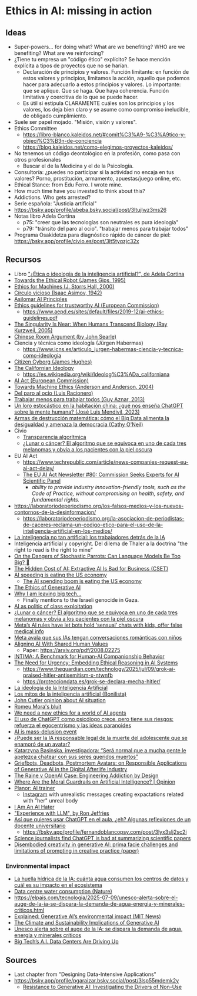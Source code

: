 # Ethics in AI: missing in action

## Ideas

- Super-powers... for doing what? What are we benefiting? WHO are we benefiting? What are we reinforcing?
- ¿Tiene tu empresa un "código ético" explícito? Se hace mención explícita a tipos de proyectos que no se harían.
  - Declaración de principios y valores. Función limitante: en función de estos valores y principios, limitamos la acción, aquello que podemos hacer para adecuarlo a estos principios y valores. Lo importante: que se aplique. Que se haga. Que haya coherencia. Función limitativa y coercitiva de lo que se puede hacer.
  - Es útil si estipula CLARAMENTE cuáles son los principios y los valores, los deja bien claro y se asume como compromiso ineludible, de obligado cumplimiento.
- Suele ser papel mojado. "Misión, visión y valores".
- Ethics Committee
  - <https://libro-blanco.kaleidos.net/#comit%C3%A9-%C3%A9tico-y-objeci%C3%B3n-de-conciencia>
  - <https://blog.kaleidos.net/como-elegimos-proyectos-kaleidos/>
- No tenemos un código deontológico en la profesión, como pasa con otros profesionales
  - Buscar el de la Medicina y el de la Psicología.
- Consultoría: ¿puedes no participar si la actividad no encaja en tus valores? Porno, prostitución, armamento, apuestas/juego online, etc.
- Ethical Stance: from Edu Ferro. I wrote mine.
- How much time have you invested to think about this?
- Addictions. Who gets arrested?
- Serie española: "Justicia artificial"
- https://bsky.app/profile/abeba.bsky.social/post/3ltujlwz3ms26
- Notas libro Adela Cortina
  - p75: "creer que las tecnologías son neutrales es pura ideología"
  - p79: "tránsito del paro al ocio". "trabajar menos para trabajar todos"
- Programa Osakidetza para diagnóstico rápido de cáncer de piel: <https://bsky.app/profile/civio.es/post/3lt5tyqzjc32x>

## Recursos

- Libro ["¿Ética o ideología de la inteligencia artificial?", de Adela Cortina](https://www.goodreads.com/book/show/215856592-tica-o-ideolog-a-de-la-inteligencia-artificial)
- [Towards the Ethical Robot (James Gips, 1995)](https://www.andrew.cmu.edu/course/80-136/gips.html)
- [Ethics for Machines (J. Storrs Hall, 2000)](https://www.autogeny.org/ethics.html)
- [Círculo vicioso (Isaac Asimov, 1942)](https://mariabango.wordpress.com/wp-content/uploads/2017/02/circulo-vicioso-asimov.pdf)
- [Asilomar AI Principles](https://futureoflife.org/open-letter/ai-principles/)
- [Ethics guidelines for trustworthy AI (European Commission)](https://op.europa.eu/en/publication-detail/-/publication/d3988569-0434-11ea-8c1f-01aa75ed71a1)
  - <https://www.aepd.es/sites/default/files/2019-12/ai-ethics-guidelines.pdf>
- [The Singularity Is Near: When Humans Transcend Biology (Ray Kurzweil, 2005)](https://en.wikipedia.org/wiki/The_Singularity_Is_Near)
- [Chinese Room Argument (by John Searle)](https://iep.utm.edu/chinese-room-argument/)
- Ciencia y técnica como ideología (Jürgen Habermas)
  - <https://www.icns.es/articulo_jurgen-habermas-ciencia-y-tecnica-como-ideologia>
- [Citizen Cyborg (James Hughes)](https://en.wikipedia.org/wiki/Citizen_Cyborg)
- [The Californian Ideology](https://en.wikipedia.org/wiki/The_Californian_Ideology)
  - <https://es.wikipedia.org/wiki/Ideolog%C3%ADa_californiana>
- [AI Act (European Commission)](https://digital-strategy.ec.europa.eu/en/policies/regulatory-framework-ai)
- [Towards Machine Ethics (Anderson and Anderson, 2004)](https://gunkelweb.com/robot-ethics/texts/toward_machine_ethics.pdf)
- [Del paro al ocio (Luis Racionero)](https://www.anagrama-ed.es/libro/argumentos/del-paro-al-ocio/9788433900692/A_69)
- [Trabajar menos para trabajar todos (Guy Aznar, 2013)](https://katakrak.net/cas/lib/trabajar-menos-para-trabajar-todos)
- [Un loro estocástico en la habitación china: ¿qué nos enseña ChatGPT sobre la mente humana? (José Luis Mendivil, 2023)](https://letraslibres.com/revista/un-loro-estocastico-en-la-habitacion-china-que-nos-ensena-chatgpt-sobre-la-mente-humana/01/07/2023/)
- [Armas de destrucción matemática: cómo el Big Data alimenta la desigualdad y amenaza la democracia (Cathy O'Neil)](https://capitanswing.com/libros/armas-de-destruccion-matematica/)
- Civio
  - [Transparencia algorítmica](https://civio.es/tag/transparencia-algoritmica/?mc_cid=a2a6edeb8c&mc_eid=15a6641edc)
  - [¿Lunar o cáncer? El algoritmo que se equivoca en uno de cada tres melanomas y obvia a los pacientes con la piel oscura](https://civio.es/sanidad/2025/06/26/inteligencia-artificial-algoritmos-sanidad-sesgos-discriminacion/)
- EU AI Act
  - <https://www.techrepublic.com/article/news-companies-request-eu-ai-act-delay/>
  - [The EU AI Act Newsletter #80: Commission Seeks Experts for AI Scientific Panel](https://artificialintelligenceact.substack.com/p/the-eu-ai-act-newsletter-80-commission)
    - _ability to provide industry innovation-friendly tools, such as the Code of Practice, without compromising on health, safety, and fundamental rights._
- <https://laboratoriodeperiodismo.org/los-falsos-medios-y-los-nuevos-contornos-de-la-desinformacion/>
  - <https://laboratoriodeperiodismo.org/la-asociacion-de-periodistas-de-caceres-reclama-un-codigo-etico-para-el-uso-de-la-inteligencia-artificial-en-los-medios/>
- [La inteligencia no tan artificial: los trabajadores detrás de la IA](https://voxeurop.eu/es/inteligencia-artificial-trabajadores-humanos/)
- Inteligencia artificial y copyright. Del dilema de Thaler a la doctrina "the right to read is the right to mine"
- [On the Dangers of Stochastic Parrots: Can Language Models Be Too Big? 🦜](https://dl.acm.org/doi/10.1145/3442188.3445922)
- [The Hidden Cost of AI: Extractive AI Is Bad for Business (CSET)](https://nationalinterest.org/blog/techland/the-hidden-cost-of-ai-extractive-ai-is-bad-for-business)
- [AI speeding is eating the US economy](https://bsky.app/profile/ljkawa.bsky.social/post/3lv6syezecc2v)
  - [The AI spending boom is eating the US economy](https://sherwood.news/markets/the-ai-spending-boom-is-eating-the-us-economy/)
- [The Ethics of Generative AI](https://johanneslink.net/downloads/TheEthicsOfGenerativeAI.pdf)
- [Why I am leaving big tech...](https://bhaskar-mitra.github.io/posts/2025/07/16/why-i-am-leaving-big-tech/)
  - Finally mentions to the Israeli genocide in Gaza.
- [AI as politic of class exploitation](https://bhaskar-mitra.github.io/posts/2025/07/31/ai-as-politic-of-class-exploitation/)
- [¿Lunar o cáncer? El algoritmo que se equivoca en uno de cada tres melanomas y obvia a los pacientes con la piel oscura](https://civio.es/sanidad/2025/06/26/inteligencia-artificial-algoritmos-sanidad-sesgos-discriminacion/)
- [Meta’s AI rules have let bots hold ‘sensual’ chats with kids, offer false medical info](https://www.reuters.com/investigates/special-report/meta-ai-chatbot-guidelines/)
- [Meta avala que sus IAs tengan conversaciones románticas con niños](https://www.estrategiadeproducto.com/p/meta-avala-que-sus-ias-tengan-conversaciones-romanticas-con-ninos)
- [Aligning AI With Shared Human Values](https://github.com/hendrycks/ethics)
  - Paper: https://arxiv.org/pdf/2008.02275
- [INTIMA: A Benchmark for Human-AI Companionship Behavior](https://arxiv.org/abs/2508.09998)
- [The Need for Urgency: Embedding Ethical Reasoning in AI Systems](https://www.linkedin.com/events/theneedforurgency-embeddingethi7353849322376986624/)
  - https://www.theguardian.com/technology/2025/jul/09/grok-ai-praised-hitler-antisemitism-x-ntwnfb
  - https://protecciondata.es/grok-se-declara-mecha-hitler/
- [La ideología de la Inteligencia Artificial](https://www.elsaltodiario.com/inteligencia-artificial/ideologia-inteligencia-artificial)
- [Los mitos de la inteligencia artificial (Bonilista)](https://mailchi.mp/bonillaware/mitos-ia?e=ccaab223ba)
- [John Cutler opinion about AI situation](https://bsky.app/profile/jesusgallent.com/post/3lwxvunsvec2i)
- [Romeu Mora's bluit](https://bsky.app/profile/malk-zameth.bsky.social/post/3lpjecap63c2i)
- [We need a new ethics for a world of AI agents](https://www.nature.com/articles/d41586-025-02454-5)
- [El uso de ChatGPT como psicólogo crece, pero tiene sus riesgos: refuerza el egocentrismo y las ideas paranoides](https://elpais.com/tecnologia/2025-08-25/el-uso-de-chatgpt-como-psicologo-crece-pero-tiene-sus-riesgos-refuerza-el-egocentrismo-y-las-ideas-paranoides.html)
- [AI is mass-delusion event](https://www.theatlantic.com/technology/archive/2025/08/ai-mass-delusion-event/683909/)
- [¿Puede ser la IA responsable legal de la muerte del adolescente que se enamoró de un avatar?](https://elpais.com/tecnologia/2025-05-31/puede-ser-la-ia-responsable-legal-de-la-muerte-del-adolescente-que-se-enamoro-de-un-avatar.html)
- [Katarzyna Basinska, investigadora: “Será normal que a mucha gente le apetezca chatear con sus seres queridos muertos”](https://elpais.com/tecnologia/2025-08-26/katarzyna-basinska-investigadora-sera-normal-que-a-mucha-gente-le-apetezca-chatear-con-sus-seres-queridos-muertos.html)
- [Griefbots, Deadbots, Postmortem Avatars: on Responsible Applications of Generative AI in the Digital Afterlife Industry](https://link.springer.com/article/10.1007/s13347-024-00744-w)
- [The Raine v OpenAI Case: Engineering Addiction by Design](https://centerforhumanetechnology.substack.com/p/the-raine-v-openai-case-engineering?r=3u726t)
- [Where Are the Moral Guardrails on Artificial Intelligence? | Opinion](https://www.newsweek.com/where-are-moral-guardrails-artificial-intelligence-opinion-2117164)
- [Planor: AI trainer](https://www.planor.app/)
  - [Instagram](https://www.instagram.com/laraplanor) with unrealistic messages creating expactations related with "her" unreal body
- [I Am An AI Hater](https://anthonymoser.github.io/writing/ai/haterdom/2025/08/26/i-am-an-ai-hater.html)
- ["Experience with LLM", by Ron Jeffries](https://ronjeffries.com/articles/-w025/y/w/)
- [Así que quieres usar ChatGPT en el aula, ¿eh? Algunas reflexiones de un docente universitario](https://fernandoblancopsy.com/2025/06/09/asi-que-quieres-usar-chatgpt-en-el-aula-eh-algunas-reflexiones-de-un-docente-universitario/)
  - https://bsky.app/profile/fernandoblancopsy.com/post/3lyx3slj2sc2i
- [Science journalists find ChatGPT is bad at summarizing scientific papers](https://arstechnica.com/ai/2025/09/science-journalists-find-chatgpt-is-bad-at-summarizing-scientific-papers/)
- [Disembodied creativity in generative AI: prima facie challenges and limitations of prompting in creative practice (paper)](https://www.frontiersin.org/journals/artificial-intelligence/articles/10.3389/frai.2025.1651354/full)

### Environmental impact

- [La huella hídrica de la IA: cuánta agua consumen los centros de datos y cuál es su impacto en el ecosistema](https://www.newtral.es/agua-centros-datos-ia/20250423)
- [Data centre water consumption (Nature)](https://www.peacefulpeculiar.org/uploads/1/5/0/3/150368424/s41545-021-00101-w.pdf)
- <https://elpais.com/tecnologia/2025-07-09/unesco-alerta-sobre-el-auge-de-la-ia-se-dispara-la-demanda-de-agua-energia-y-minerales-criticos.html>
- [Explained: Generative AI’s environmental impact (MIT News)](https://news.mit.edu/2025/explained-generative-ai-environmental-impact-0117)
- [The Climate and Sustainability Implications of Generative AI](https://mit-genai.pubpub.org/pub/8ulgrckc/release/2)
- [Unesco alerta sobre el auge de la IA: se dispara la demanda de agua, energía y minerales críticos](https://elpais.com/tecnologia/2025-07-09/unesco-alerta-sobre-el-auge-de-la-ia-se-dispara-la-demanda-de-agua-energia-y-minerales-criticos.html?ssm=BK_CM)
- [Big Tech’s A.I. Data Centers Are Driving Up](https://www.nytimes.com/2025/08/14/business/energy-environment/ai-data-centers-electricity-costs.html)


## Sources

- Last chapter from "Designing Data-Intensive Applications"
- <https://bsky.app/profile/pgaraizar.bsky.social/post/3lsp55mdemk2y>
  - [Resistance to Generative AI: Investigating the Drivers of Non-Use](https://scholarspace.manoa.hawaii.edu/items/f700ad11-d61c-4b25-b17e-546e544ab174)
